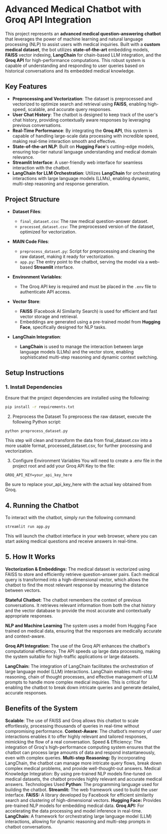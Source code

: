 # Advanced Medical Chatbot with Groq API Integration

This project represents an **advanced medical question-answering chatbot** that leverages the power of machine learning and natural language processing (NLP) to assist users with medical inquiries. Built with a **custom medical dataset**, the bot utilizes **state-of-the-art** embedding models, **FAISS** vector indexing, **LangChain** for chain-based LLM integration, and the **Groq API** for high-performance computations. This robust system is capable of understanding and responding to user queries based on historical conversations and its embedded medical knowledge.

## Key Features

- **Preprocessing and Vectorization**: The dataset is preprocessed and vectorized to optimize search and retrieval using **FAISS**, enabling high-speed, scalable, and accurate query responses.
- **User Chat History**: The chatbot is designed to keep track of the user's chat history, providing contextually aware responses by leveraging previous conversations.
- **Real-Time Performance**: By integrating the **Groq API**, this system is capable of handling large-scale data processing with incredible speed, making real-time interaction smooth and effective.
- **State-of-the-art NLP**: Built on **Hugging Face**'s cutting-edge models, ensuring top-tier natural language understanding and medical domain relevance.
- **Streamlit Interface**: A user-friendly web interface for seamless interaction with the chatbot.
- **LangChain for LLM Orchestration**: Utilizes **LangChain** for orchestrating interactions with large language models (LLMs), enabling dynamic, multi-step reasoning and response generation.

## Project Structure

- **Dataset Files**:
   - `final_dataset.csv`: The raw medical question-answer dataset.
   - `processed_dataset.csv`: The preprocessed version of the dataset, optimized for vectorization.

- **MAIN Code Files**:
   - `preprocess_dataset.py`: Script for preprocessing and cleaning the raw dataset, making it ready for vectorization.
   - `app.py`: The entry point to the chatbot, serving the model via a web-based **Streamlit** interface.

- **Environment Variables**:
   - The Groq API key is required and must be placed in the `.env` file to authenticate API access.

- **Vector Store**:
   - **FAISS** (Facebook AI Similarity Search) is used for efficient and fast vector storage and retrieval.
   - Embeddings are generated using a pre-trained model from **Hugging Face**, specifically designed for NLP tasks.

- **LangChain Integration**:
   - **LangChain** is used to manage the interaction between large language models (LLMs) and the vector store, enabling sophisticated multi-step reasoning and dynamic context switching.

## Setup Instructions

### 1. Install Dependencies

Ensure that the project dependencies are installed using the following:

```bash
pip install -r requirements.txt
```

2. Preprocess the Dataset
To preprocess the raw dataset, execute the following Python script:

```
python preprocess_dataset.py
```
This step will clean and transform the data from final_dataset.csv into a more usable format, processed_dataset.csv, for further processing and vectorization.

3. Configure Environment Variables
You will need to create a .env file in the project root and add your Groq API Key to the file:

```
GROQ_API_KEY=your_api_key_here
```
Be sure to replace your_api_key_here with the actual key obtained from Groq.

## 4. Running the Chatbot
To interact with the chatbot, simply run the following command:
```
streamlit run app.py
```
This will launch the chatbot interface in your web browser, where you can start asking medical questions and receive answers in real-time.

## 5. How It Works
**Vectorization & Embeddings:** The medical dataset is vectorized using FAISS to store and efficiently retrieve question-answer pairs. Each medical query is transformed into a high-dimensional vector, which allows the chatbot to find the most relevant response by measuring the distance between vectors.

**Stateful Chatbot:** The chatbot remembers the context of previous conversations. It retrieves relevant information from both the chat history and the vector database to provide the most accurate and contextually appropriate responses.

**NLP and Machine Learning** The system uses a model from Hugging Face trained on medical data, ensuring that the responses are medically accurate and context-aware.

**Groq API Integration:** The use of the Groq API enhances the chatbot's computational efficiency. The API speeds up large data processing, making the system suitable for high-traffic applications or large datasets.

**LangChain:** The integration of LangChain facilitates the orchestration of large language model (LLM) interactions. LangChain enables multi-step reasoning, chain of thought processes, and effective management of LLM prompts to handle more complex medical inquiries. This is critical for enabling the chatbot to break down intricate queries and generate detailed, accurate responses.

## Benefits of the System
**Scalable**: The use of FAISS and Groq allows this chatbot to scale effortlessly, processing thousands of queries in real-time without compromising performance.
**Context-Aware**: The chatbot’s memory of user interactions enables it to offer highly relevant and tailored responses, mimicking the flow of a real conversation.
Speed & Efficiency: The integration of Groq's high-performance computing system ensures that the chatbot can process large amounts of data and respond instantaneously, even with complex queries.
**Multi-step Reasoning:** By incorporating LangChain, the chatbot can manage more intricate query flows, break down complex medical problems, and provide well-thought-out answers.
Medical Knowledge Integration: By using pre-trained NLP models fine-tuned on medical datasets, the chatbot provides highly relevant and accurate medical answers.
Technologies Used
**Python**: The programming language used for building the chatbot.
**Streamlit:** The web framework used to build the user interface.
**FAISS:** A library developed by Facebook for efficient similarity search and clustering of high-dimensional vectors.
**Hugging Face:** Provides pre-trained NLP models for embedding medical data.
**Groq API:** For accelerating the data processing and model inference in real-time.
**LangChain:** A framework for orchestrating large language model (LLM) interactions, allowing for dynamic reasoning and multi-step prompts in chatbot conversations.